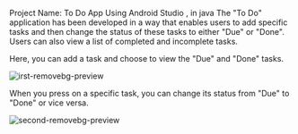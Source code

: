 Project Name: To Do App
Using Android Studio , in java
The "To Do" application has been developed in a way that enables users to add specific tasks and then change the status of these tasks to either 
"Due" or "Done". Users can also view a list of completed and incomplete tasks.

Here, you can add a task and choose to view the "Due" and "Done" tasks.

![irst-removebg-preview](https://github.com/manard/To-Do-App/assets/106376651/eb93e546-eda1-472c-ba1d-fb1513bb62ee)

When you press on a specific task, you can change its status from "Due" to "Done" or vice versa.

![second-removebg-preview](https://github.com/manard/To-Do-App/assets/106376651/b7926afd-64b1-4755-85c8-5e24705d537d)
